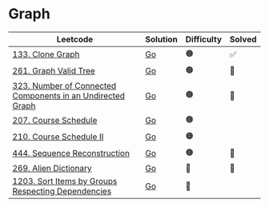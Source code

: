 # Graph

| Leetcode  | Solution | Difficulty | Solved |
| --- | --- | --- | --- |
| [133. Clone Graph](https://leetcode.com/problems/clone-graph/) | [Go](<../Bfs/Solutions/133. Clone Graph.md>) | 🟠 | ✅ |
| [261. Graph Valid Tree](https://leetcode.com/problems/graph-valid-tree/) | [Go](<../Union Find/Solutions/261. Graph Valid Tree.md>) | 🟠 | 🔴  |
| [323. Number of Connected Components in an Undirected Graph](https://leetcode.com/problems/number-of-connected-components-in-an-undirected-graph/) | [Go](<../Union Find/Solutions/323. Number of Connected Components in an Undirected Graph.md>) | 🟠 | 🔴  |
| [207. Course Schedule](https://leetcode.com/problems/course-schedule/) | [Go](<../Topological Sort/Solutions/207. Course Schedule.md>) | 🟠 |   |
| [210. Course Schedule II](https://leetcode.com/problems/course-schedule-ii/) | [Go](<../Topological Sort/Solutions/210. Course Schedule II.md>) | 🟠 |   |
| [444. Sequence Reconstruction](https://leetcode.com/problems/sequence-reconstruction) | [Go](<../Topological Sort/Solutions/444. Sequence Reconstruction.md>) | 🟠 | 🔴 |
| [269. Alien Dictionary](https://leetcode.com/problems/alien-dictionary) | [Go](<../Topological Sort/Solutions/269. Alien Dictionary.md>) | 🔴 | 🔴 |
| [1203. Sort Items by Groups Respecting Dependencies](https://leetcode.com/problems/sort-items-by-groups-respecting-dependencies/) | [Go](<../Topological Sort/Solutions/1203. Sort Items by Groups Respecting Dependencies.md>) | 🔴 |   |
